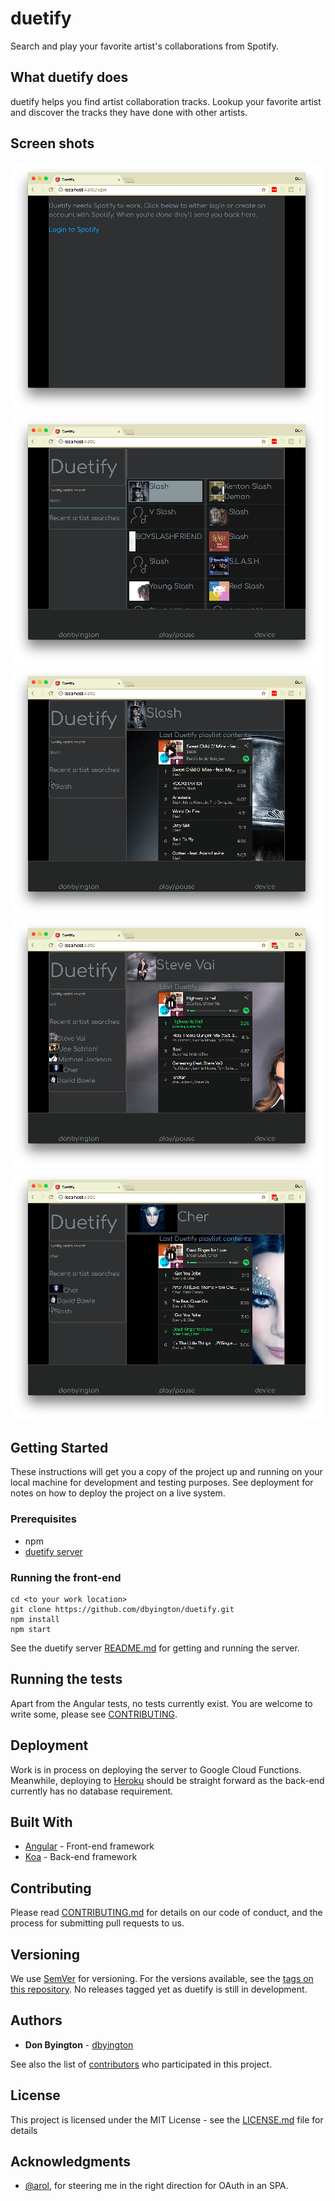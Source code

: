 # duetify

Search and play your favorite artist's collaborations from Spotify.

## What duetify does

duetify helps you find artist collaboration tracks. Lookup your favorite artist and discover the tracks they have done with other artists.

## Screen shots
[![Basic login](./images/Login-thumbnail.png)](./images/Login.png)
[![Search Slash](./images/SearchSlash-thumbnail.png)](./images/SearchSlash.png)
[![Slash Playlist](./images/SlashPlaylist-thumbnail.png)](./images/SlashPlaylist.png)
[![Vai Playlist](./images/VaiPlaylist-thumbnail.png)](./images/VaiPlaylist.png)
[![Cher Playlist](./images/CherPlaylist-thumbnail.png)](./images/CherPlaylist.png)

## Getting Started

These instructions will get you a copy of the project up and running on your local machine for development and testing purposes. See deployment for notes on how to deploy the project on a live system.

### Prerequisites

* npm
* [duetify server](https://github.com/dbyington/duetify-server)

### Running the front-end

```
cd <to your work location>
git clone https://github.com/dbyington/duetify.git
npm install
npm start
```
See the duetify server [README.md](https://github.com/dbyington/duetify-server/blob/readme/README.md) for getting and running the server.

## Running the tests

Apart from the Angular tests, no tests currently exist. You are welcome to write some, please see [CONTRIBUTING](./CONTRIBUTING.md).

## Deployment

Work is in process on deploying the server to Google Cloud Functions. Meanwhile, deploying to [Heroku](https://heroku.com) should be straight forward as the back-end currently has no database requirement.

## Built With

* [Angular](https://angular.io) - Front-end framework
* [Koa](https://koajs.com) - Back-end framework

## Contributing

Please read [CONTRIBUTING.md](./CONTRIBUTING.md) for details on our code of conduct, and the process for submitting pull requests to us.

## Versioning

We use [SemVer](http://semver.org/) for versioning. For the versions available, see the [tags on this repository](https://github.com/dbyington/duetify/tags). No releases tagged yet as duetify is still in development.

## Authors

* **Don Byington** - [dbyington](https://github.com/dbyington)

See also the list of [contributors](https://github.com/dbyington/duetify/contributors) who participated in this project.

## License

This project is licensed under the MIT License - see the [LICENSE.md](LICENSE.md) file for details

## Acknowledgments

* [@arol](https://github.com/arol), for steering me in the right direction for OAuth in an SPA.
